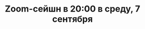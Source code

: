 ---
layout: session
title:  "Zoom-сейшн в 20:00 в среду, 7 сентября"
category: session
session:
    type: zoom
    date: 2022-09-07 20:00:00 +0300
    past: true
---
